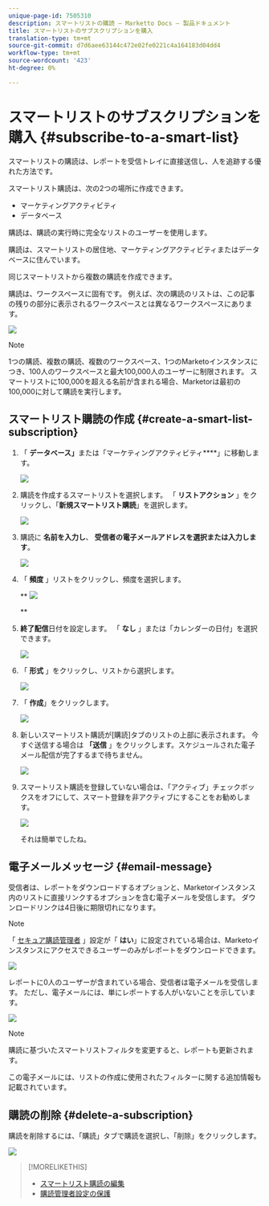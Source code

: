 ```yaml
---
unique-page-id: 7505310
description: スマートリストの購読 — Marketto Docs — 製品ドキュメント
title: スマートリストのサブスクリプションを購入
translation-type: tm+mt
source-git-commit: d7d6aee63144c472e02fe0221c4a164183d04dd4
workflow-type: tm+mt
source-wordcount: '423'
ht-degree: 0%

---
```



# スマートリストのサブスクリプションを購入 {#subscribe-to-a-smart-list}

スマートリストの購読は、レポートを受信トレイに直接送信し、人を追跡する優れた方法です。

スマートリスト購読は、次の2つの場所に作成できます。

* マーケティングアクティビティ
* データベース

購読は、購読の実行時に完全なリストのユーザーを使用します。

購読は、スマートリストの居住地、マーケティングアクティビティまたはデータベースに住んでいます。

同じスマートリストから複数の購読を作成できます。

購読は、ワークスペースに固有です。 例えば、次の購読のリストは、この記事の残りの部分に表示されるワークスペースとは異なるワークスペースにあります。

![](assets/one.png)

>[!NOTE]
>
>1つの購読、複数の購読、複数のワークスペース、1つのMarketoインスタンスにつき、100人のワークスペースと最大100,000人のユーザーに制限されます。 スマートリストに100,000を超える名前が含まれる場合、Marketorは最初の100,000に対して購読を実行します。

## スマートリスト購読の作成 {#create-a-smart-list-subscription}

1. 「 **データベース」**&#x200B;または「マーケティングアクティビティ&#x200B;****」に移動します。

   ![](assets/db.png)

1. 購読を作成するスマートリストを選択します。 「 **リストアクション** 」をクリックし、「**新規スマートリスト購読**」を選択します。

   ![](assets/three.png)

1. 購読に **名前を入力し**、 **受信者の電子メールアドレスを選択または入力します**。

   ![](assets/image2015-9-14-13-3a18-3a38.png)

1. 「 **頻度** 」リストをクリックし、頻度を選択します。

   ** ![](assets/image2015-9-14-13-3a21-3a21.png)

   **

1. **終了配信**日付を設定します。 「 **なし** 」または「カレンダーの日付」を選択できます。

   ![](assets/image2015-9-14-13-3a23-3a37.png)

1. 「 **形式** 」をクリックし、リストから選択します。

   ![](assets/image2015-9-14-13-3a25-3a25.png)

1. 「 **作成**」をクリックします。

   ![](assets/image2015-9-11-15-3a58-3a4.png)

1. 新しいスマートリスト購読が[購読]タブのリストの上部に表示されます。 今すぐ送信する場合は **「送信** 」をクリックします。スケジュールされた電子メール配信が完了するまで待ちません。

   ![](assets/eight.png)

1. スマートリスト購読を登録していない場合は、「アクティブ」チェックボックスをオフにして、スマート登録を非アクティブにすることをお勧めします。

   ![](assets/nine.png)

   それは簡単でしたね。

## 電子メールメッセージ {#email-message}

受信者は、レポートをダウンロードするオプションと、Marketorインスタンス内のリストに直接リンクするオプションを含む電子メールを受信します。 ダウンロードリンクは4日後に期限切れになります。

>[!NOTE]
>
>「 [セキュア購読管理者](secure-the-subscription-admin-setting.md) 」設定が「 **はい**」に設定されている場合は、Marketoインスタンスにアクセスできるユーザーのみがレポートをダウンロードできます。

![](assets/image2015-4-17-15-3a46-3a47.png)

レポートに0人のユーザーが含まれている場合、受信者は電子メールを受信します。 ただし、電子メールには、単にレポートする人がいないことを示しています。

![](assets/image2015-4-17-16-3a11-3a8.png)

>[!NOTE]
>
>購読に基づいたスマートリストフィルタを変更すると、レポートも更新されます。

この電子メールには、リストの作成に使用されたフィルターに関する追加情報も記載されています。

## 購読の削除 {#delete-a-subscription}

購読を削除するには、「購読」タブで購読を選択し、「削除」をクリックします。

![](assets/twelve.png)

>[!MORELIKETHIS]
>
>* [スマートリスト購読の編集](edit-a-smart-list-subscription.md)
>* [購読管理者設定の保護](secure-the-subscription-admin-setting.md)

>



